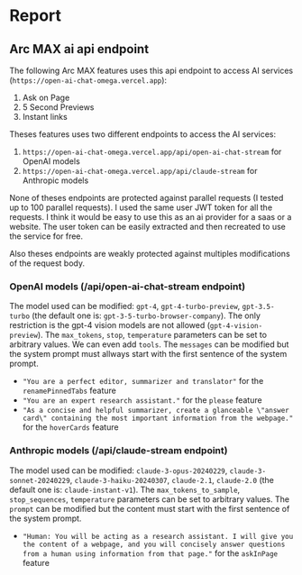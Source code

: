 # Report
## Arc MAX ai api endpoint
The following Arc MAX features uses this api endpoint to access AI services (`https://open-ai-chat-omega.vercel.app`):
1. Ask on Page
2. 5 Second Previews
3. Instant links

Theses features uses two different endpoints to access the AI services:
1. `https://open-ai-chat-omega.vercel.app/api/open-ai-chat-stream` for OpenAI models
2. `https://open-ai-chat-omega.vercel.app/api/claude-stream` for Anthropic models

None of theses endpoints are protected against parallel requests (I tested up to 100 parallel requests). I used the same user JWT token for all the requests. I think it would be easy to use this as an ai provider for a saas or a website. The user token can be easily extracted and then recreated to use the service for free.

Also theses endpoints are weakly protected against multiples modifications of the request body.

### OpenAI models (/api/open-ai-chat-stream endpoint)
The model used can be modified: `gpt-4`, `gpt-4-turbo-preview`, `gpt-3.5-turbo` (the default one is: `gpt-3-5-turbo-browser-company`). The only restriction is the gpt-4 vision models are not allowed (`gpt-4-vision-preview`).
The `max_tokens`, `stop`, `temperature` parameters can be set to arbitrary values.
We can even add `tools`.
The `messages` can be modified but the system prompt must allways start with the first sentence of the system prompt.
- `"You are a perfect editor, summarizer and translator"` for the `renamePinnedTabs` feature
- `"You are an expert research assistant."` for the `please` feature
- `"As a concise and helpful summarizer, create a glanceable \"answer card\" containing the most important information from the webpage."` for the `hoverCards` feature

### Anthropic models (/api/claude-stream endpoint)
The model used can be modified: `claude-3-opus-20240229`, `claude-3-sonnet-20240229`, `claude-3-haiku-20240307`, `claude-2.1`, `claude-2.0` (the default one is: `claude-instant-v1`).
The `max_tokens_to_sample`, `stop_sequences`, `temperature` parameters can be set to arbitrary values.
The `prompt` can be modified but the content must start with the first sentence of the system prompt.
- `"Human: You will be acting as a research assistant. I will give you the content of a webpage, and you will concisely answer questions from a human using information from that page."` for the `askInPage` feature